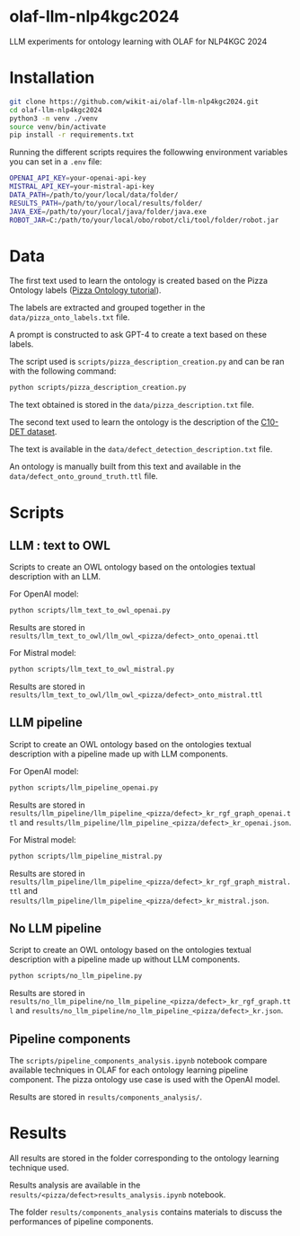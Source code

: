 # olaf-llm-nlp4kgc2024
LLM experiments for ontology learning with OLAF for NLP4KGC 2024

# Installation

```bash
git clone https://github.com/wikit-ai/olaf-llm-nlp4kgc2024.git
cd olaf-llm-nlp4kgc2024
python3 -m venv ./venv
source venv/bin/activate
pip install -r requirements.txt
```

Running the different scripts requires the followwing environment variables you can set in a `.env` file:

```Bash
OPENAI_API_KEY=your-openai-api-key
MISTRAL_API_KEY=your-mistral-api-key
DATA_PATH=/path/to/your/local/data/folder/
RESULTS_PATH=/path/to/your/local/results/folder/
JAVA_EXE=/path/to/your/local/java/folder/java.exe
ROBOT_JAR=C:/path/to/your/local/obo/robot/cli/tool/folder/robot.jar
```

# Data

The first text used to learn the ontology is created based on the Pizza Ontology labels ([Pizza Ontology tutorial](https://github.com/owlcs/pizza-ontology/tree/master)). 

The labels are extracted and grouped together in the ``data/pizza_onto_labels.txt`` file. 

A prompt is constructed to ask GPT-4 to create a text based on these labels. 

The script used is ``scripts/pizza_description_creation.py`` and can be ran with the following command:

```bash
python scripts/pizza_description_creation.py
```

The text obtained is stored in the ``data/pizza_description.txt`` file.


The second text used to learn the ontology is the description of the [C10-DET dataset](https://www.kaggle.com/datasets/lirick/gc10-det). 

The text is available in the ``data/defect_detection_description.txt`` file.

An ontology is manually built from this text and available in the ``data/defect_onto_ground_truth.ttl`` file.

# Scripts

## LLM : text to OWL

Scripts to create an OWL ontology based on the ontologies textual description with an LLM.

For OpenAI model: 
```bash
python scripts/llm_text_to_owl_openai.py
```
Results are stored in `results/llm_text_to_owl/llm_owl_<pizza/defect>_onto_openai.ttl`

For Mistral model: 
```bash
python scripts/llm_text_to_owl_mistral.py
```
Results are stored in `results/llm_text_to_owl/llm_owl_<pizza/defect>_onto_mistral.ttl`

## LLM pipeline

Script to create an OWL ontology based on the ontologies textual description with a pipeline made up with LLM components.

For OpenAI model:
```bash
python scripts/llm_pipeline_openai.py
```
Results are stored in `results/llm_pipeline/llm_pipeline_<pizza/defect>_kr_rgf_graph_openai.ttl` and `results/llm_pipeline/llm_pipeline_<pizza/defect>_kr_openai.json`.

For Mistral model:
```bash
python scripts/llm_pipeline_mistral.py
```
Results are stored in `results/llm_pipeline/llm_pipeline_<pizza/defect>_kr_rgf_graph_mistral.ttl` and `results/llm_pipeline/llm_pipeline_<pizza/defect>_kr_mistral.json`.

## No LLM pipeline 

Script to create an OWL ontology based on the ontologies textual description with a pipeline made up without LLM components.

```bash
python scripts/no_llm_pipeline.py
```

Results are stored in `results/no_llm_pipeline/no_llm_pipeline_<pizza/defect>_kr_rgf_graph.ttl` and `results/no_llm_pipeline/no_llm_pipeline_<pizza/defect>_kr.json`.

## Pipeline components

The `scripts/pipeline_components_analysis.ipynb` notebook compare available techniques in OLAF for each ontology learning pipeline component.
The pizza ontology use case is used with the OpenAI model. 

Results are stored in `results/components_analysis/`.

# Results

All results are stored in the folder corresponding to the ontology learning technique used. 

Results analysis are available in the `results/<pizza/defect>results_analysis.ipynb` notebook.

The folder `results/components_analysis` contains materials to discuss the performances of pipeline components.
